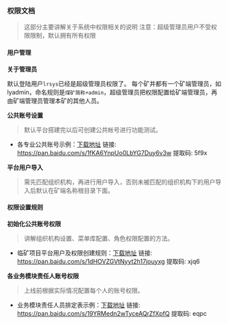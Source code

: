 ### 权限文档  

> 这部分主要讲解关于系统中权限相关的说明
注意：超级管理员用户不受权限限制，默认拥有所有权限  



#### 用户管理


**关于管理员**
  
  默认登陆用户`lrsys`已经是超级管理员权限了。 
  每个矿井都有一个矿端管理员，如lyadmin，命名规则是`煤矿简称+admin`，超级管理员把权限配置给矿端管理员，再由矿端管理员管理本矿的其他人员。

**公共账号设置**

> 默认平台搭建完以后可创建公共帐号进行功能测试。
- 各专业公共账号示例：[下载地址](https://pan.baidu.com/s/1fKA6YnpUo0LbYG7Duy6v3w) 链接: https://pan.baidu.com/s/1fKA6YnpUo0LbYG7Duy6v3w 提取码: 5f9x
  

**平台用户导入**

> 需先匹配组织机构，再进行用户导入，否则未被匹配的组织机构下的用户导入后默认在矿端名称根目录下面。



#### 权限设置规则


**初始化公共账号权限**

> 讲解组织机构设置、菜单库配置、角色权限配置的方法。
- 临矿项目平台用户及权限创建规则：[下载地址](https://pan.baidu.com/s/1dHOVZGVtNyyt2h17jouyxg) 链接: https://pan.baidu.com/s/1dHOVZGVtNyyt2h17jouyxg 提取码: xjq6

**各业务模块责任人账号权限**

> 上线前根据实际情况配置每个人的账号权限。
- 业务模块责任人员排定表示例：[下载地址](https://pan.baidu.com/s/19YRMedn2wTyceAQrZfXpfQ) 链接: https://pan.baidu.com/s/19YRMedn2wTyceAQrZfXpfQ 提取码: eqpc